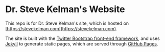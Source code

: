 Dr. Steve Kelman's Website
==========================

This repo is for Dr. Steve Kelman's site, which is hosted on
[https://stevekelman.com](https://stevekelman.com).

The site is built with the [Twitter Bootstrap front-end framework](http://getbootstrap.com/), and uses [Jekyll](https://jekyllrb.com/) to generate static pages, which are served through [GitHub Pages](https://pages.github.com/).
